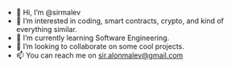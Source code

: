 - 👋 Hi, I’m @sirmalev
- 👀 I’m interested in coding, smart contracts, crypto, and kind of everything similar.
- 🌱 I’m currently learning Software Engineering.
- 💞️ I’m looking to collaborate on some cool projects.
- 📫 You can reach me on sir.alonmalev@gmail.com

<!---
sirmalev/sirmalev is a ✨ special ✨ repository because its `README.md` (this file) appears on your GitHub profile.
You can click the Preview link to take a look at your changes.
--->
